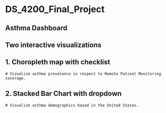 # DS_4200_Final_Project
## Asthma Dashboard
## Two interactive visualizations
## 1. Choropleth map with checklist
    # Vizualize asthma prevalence in respect to Remote Patient Monitoring coverage.
## 2. Stacked Bar Chart with dropdown 
    # Visualize asthma demographics based in the United States.
